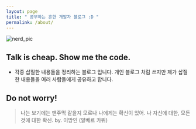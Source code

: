 ```yaml
---
layout: page
title: " 공부하는 흔한 개발자 블로그 :D "
permalink: /about/
---
```


![nerd_pic](../images/nerdooit.png)

## Talk is cheap. Show me the code.
 - 각종 삽질한 내용들을 정리하는 블로그 입니다. 개인 블로그 처럼 쓰지만 제가 삽질한 내용들을 여러 사람들에게 공유하고 합니다.

## Do not worry!
> 나는 보기에는 맨주먹 같을지 모르나 나에게는 확신이 있어. 나 자신에 대한, 모든것에 대한 확신. by. 이방인 (알베르 카뮈)
